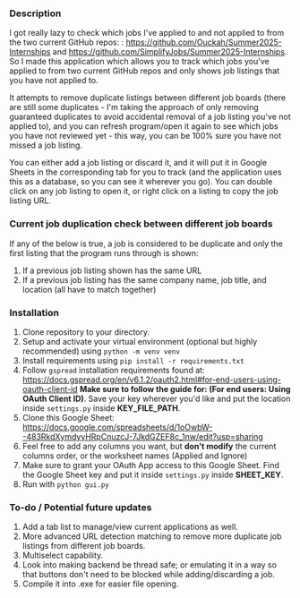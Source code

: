 ### Description

I got really lazy to check which jobs I've applied to and not applied to from the two current GitHub repos: : https://github.com/Ouckah/Summer2025-Internships and https://github.com/SimplifyJobs/Summer2025-Internships. So I made this application which allows you to track which jobs you've applied to from two current GitHub repos and only shows job listings that you have not applied to. 

It attempts to remove duplicate listings between different job boards (there are still some duplicates - I'm taking the approach of only removing guaranteed duplicates to avoid accidental removal of a job listing you've not applied to), and you can refresh program/open it again to see which jobs you have not reviewed yet - this way, you can be 100% sure you have not missed a job listing.

You can either add a job listing or discard it, and it will put it in Google Sheets in the corresponding tab for you to track (and the application uses this as a database, so you can see it wherever you go). You can double click on any job listing to open it, or right click on a listing to copy the job listing URL.

### Current job duplication check between different job boards
If any of the below is true, a job is considered to be duplicate and only the first listing that the program runs through is shown:
1. If a previous job listing shown has the same URL
2. If a previous job listing has the same company name, job title, and location (all have to match together)

### Installation
1. Clone repository to your directory.
2. Setup and activate your virtual environment (optional but highly recommended) using `python -m venv venv`
3. Install requirements using `pip install -r requirements.txt`
4. Follow `gspread` installation requirements found at: https://docs.gspread.org/en/v6.1.2/oauth2.html#for-end-users-using-oauth-client-id **Make sure to follow the guide for: (For end users: Using OAuth Client ID)**. Save your key wherever you'd like and put the location inside `settings.py` inside **KEY_FILE_PATH**.
5. Clone this Google Sheet: https://docs.google.com/spreadsheets/d/1oOwbW--483RkdXymdyyHRpCnuzcJ-7JkdGZEF8c_1nw/edit?usp=sharing
6. Feel free to add any columns you want, but **don't modify** the current columns order, or the worksheet names (Applied and Ignore)
7. Make sure to grant your OAuth App access to this Google Sheet. Find the Google Sheet key and put it inside `settings.py` inside **SHEET_KEY**.
8. Run with `python gui.py`

### To-do / Potential future updates
1. Add a tab list to manage/view current applications as well. 
2. More advanced URL detection matching to remove more duplicate job listings from different job boards.
3. Multiselect capability.
4. Look into making backend be thread safe; or emulating it in a way so that buttons don't need to be blocked while adding/discarding a job.
5. Compile it into .exe for easier file opening.
